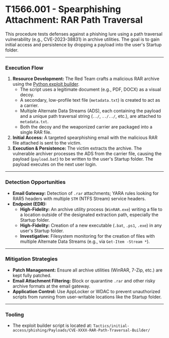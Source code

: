 # T1566.001 - Spearphishing Attachment: RAR Path Traversal

This procedure tests defenses against a phishing lure using a path traversal vulnerability (e.g., CVE-2023-38831) in archive utilities. The goal is to gain initial access and persistence by dropping a payload into the user's Startup folder.

---

### **Execution Flow**

1.  **Resource Development:** The Red Team crafts a malicious RAR archive using the [Python exploit builder](./Payloads/CVE-2025-8088-RAR-Path-Traversal-Builder/final_exploit_builder.py).
    *   The script uses a legitimate document (e.g., PDF, DOCX) as a visual decoy.
    *   A secondary, low-profile text file (`metadata.txt`) is created to act as a carrier.
    *   Multiple Alternate Data Streams (ADS), each containing the payload and a unique path traversal string (`../`, `../../`, etc.), are attached to `metadata.txt`.
    *   Both the decoy and the weaponized carrier are packaged into a single RAR file.
2.  **Initial Access:** A targeted spearphishing email with the malicious RAR file attached is sent to the victim.
3.  **Execution & Persistence:** The victim extracts the archive. The vulnerable archiver processes the ADS from the carrier file, causing the payload (`payload.bat`) to be written to the user's Startup folder. The payload executes on the next user login.

---

### **Detection Opportunities**

*   **Email Gateway:** Detection of `.rar` attachments; YARA rules looking for RAR5 headers with multiple `STM` (NTFS Stream) service headers.
*   **Endpoint (EDR):**
    *   **High-Fidelity:** An archive utility process (`WinRAR.exe`) writing a file to a location outside of the designated extraction path, especially the Startup folder.
    *   **High-Fidelity:** Creation of a new executable (`.bat`, `.ps1`, `.exe`) in any user's Startup folder.
    *   **Investigative:** Filesystem monitoring for the creation of files with multiple Alternate Data Streams (e.g., via `Get-Item -Stream *`).

---

### **Mitigation Strategies**

*   **Patch Management:** Ensure all archive utilities (WinRAR, 7-Zip, etc.) are kept fully patched.
*   **Email Attachment Filtering:** Block or quarantine `.rar` and other risky archive formats at the email gateway.
*   **Application Control:** Use AppLocker or WDAC to prevent unauthorized scripts from running from user-writable locations like the Startup folder.

---

### **Tooling**

*   The exploit builder script is located at: `Tactics/initial-access/phishing/Payloads/CVE-XXXX-RAR-Path-Traversal-Builder/`